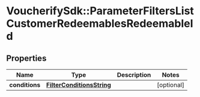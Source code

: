 # VoucherifySdk::ParameterFiltersListCustomerRedeemablesRedeemableId

## Properties

| Name | Type | Description | Notes |
| ---- | ---- | ----------- | ----- |
| **conditions** | [**FilterConditionsString**](FilterConditionsString.md) |  | [optional] |

